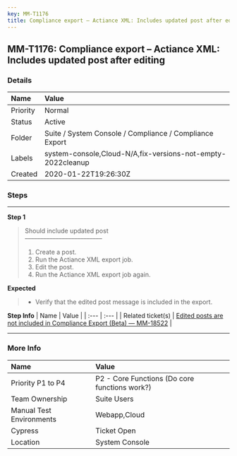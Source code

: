 ```yaml
---
key: MM-T1176
title: Compliance export – Actiance XML: Includes updated post after editing
---
```


## MM-T1176: Compliance export – Actiance XML: Includes updated post after editing

### Details

| Name     | Value                                                       |
| :------- | :---------------------------------------------------------- |
| Priority | Normal                                                      |
| Status   | Active                                                      |
| Folder   | Suite / System Console / Compliance / Compliance Export     |
| Labels   | system-console,Cloud-N/A,fix-versions-not-empty-2022cleanup |
| Created  | 2020-01-22T19:26:30Z                                        |

### Steps

<hr/>

**Step 1**

> <article>Should include updated post<br>–––––––––––––––––––––––––<ol><li>Create a post.</li><li>Run the Actiance XML export job.</li><li>Edit the post.</li><li>Run the Actiance XML export job again.</li></ol></article>

**Expected**

> <article><ul><li>Verify that the edited post message is included in the export.</li></ul></article>

**Step Info**
| Name | Value |
| :--- | :--- |
| Related ticket(s) | <a href="http://mmthttps%3A//mattermost.atlassian.net/browse/MM-18522">Edited posts are not included in Compliance Export (Beta) — MM-18522</a> |

<hr/>

### More Info

| Name                     | Value                                         |
| :----------------------- | :-------------------------------------------- |
| Priority P1 to P4        | P2 - Core Functions (Do core functions work?) |
| Team Ownership           | Suite Users                                   |
| Manual Test Environments | Webapp,Cloud                                  |
| Cypress                  | Ticket Open                                   |
| Location                 | System Console                                |
